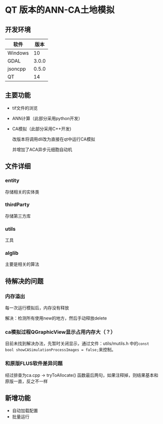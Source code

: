# QT 版本的ANN-CA土地模拟

## 开发环境

| 软件    | 版本  |
| ------- | ----- |
| Windows | 10    |
| GDAL    | 3.0.0 |
| jsoncpp | 0.5.0 |
| QT      | 14    |

## 主要功能

* tif文件的浏览

* ANN计算（此部分采用python开发）

* CA模拟（此部分采用C++开发)

  改版本将调用dll改为直接在qt中运行CA模拟

  并增加了ACA异步元细胞自动机

## 文件详细

### entity

存储相关的实体类

### thirdParty

存储第三方库

### utils

工具

### alglib

主要是相关的算法

## 待解决的问题

### 内存溢出

每一次运行模拟后，内存没有释放

解决：检测所有使用new的地方，然后手动释放delete

### ca模拟过程QGraphicView显示占用内存大（？）

目前未找到解决办法，先暂时关闭显示，通过文件：utils/mutils.h 中的`const bool showCASimulationProcessImages = false;`来控制。

### 和原版FLUS软件差异问题

经过排查为ca.cpp -> tryToAllocate() 函数最后两句，如果注释掉，则结果基本和原版一直，反之不一样

## 新增功能

* 自动加载配置
* 批量运行


